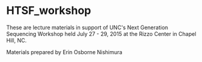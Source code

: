 # HTSF_workshop

These are lecture materials in support of UNC's Next Generation Sequencing Workshop held July 27 - 29, 2015 at the Rizzo Center in Chapel Hill, NC.

Materials prepared by Erin Osborne Nishimura


